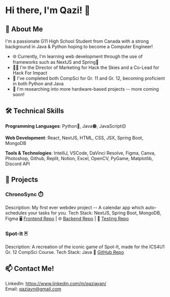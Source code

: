 # Hi there, I'm Qazi! 👋 

## 🚀 About Me
I'm a passionate G11 High School Student from Canada with a strong background in Java & Python hoping to become a Computer Engineer! <br/>

- 🌐 Currently, I'm learning web development through the use of frameworks such as NextJS and Spring🌿
- 🧑‍🚀 I'm the Director of Marketing for Hack the Skies and a Co-Lead for Hack For Impact 
- 📖 I've completed both CompSci for Gr. 11 and Gr. 12, becoming proficient in both Python and Java
- 🤖 I'm researching into more hardware-based projects -- more coming soon!

## 🛠️ Technical Skills
**Programming Languages**: 
Python🔵, Java🟠, JavaScript🟡

**Web Development**: 
React, NextJS, HTML, CSS, JSX, Spring Boot, MongoDB

**Tools & Technologies**: 
IntelliJ, VSCode, DaVinci Resolve, Figma, Canva, Photoshop, Github, Replit, Notion, Excel, OpenCV, PyGame, Matplotlib, Discord API

## 📂 Projects
### ChronoSync ⏱️
Description: My first ever webdev project -- A calendar app which auto-schedules your tasks for you.
Tech Stack: NextJS, Spring Boot, MongoDB, Figma
🖥️ [Frontend Repo](https://github.com/insomnic123/cs-calendar-app) | 🌐 [Backend Repo](https://github.com/insomnic123/cs-calender-app-backend) | 🔨 [Testing Repo](https://github.com/insomnic123/CS-Calendar-App-Functionality-Testing)

### Spot-It 🃏
Description: A recreation of the iconic game of Spot-It, made for the ICS4U1 Gr. 12 CompSci Course.
Tech Stack: Java
🔗 [GitHub Repo](https://github.com/insomnic123/Java-Spot-It)

## 📫 Contact Me!
LinkedIn: https://www.linkedin.com/in/qaziayan/ <br/>
Email: qaziayn@gmail.com
